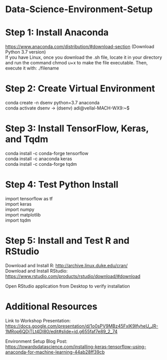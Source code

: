 # Data-Science-Environment-Setup


# Step 1: Install Anaconda
https://www.anaconda.com/distribution/#download-section (Download Python 3.7 version) \
If you have Linux, once you download the .sh file, locate it in your directory and run the command chmod u+x to make the file executable. Then, execute it with: ./filename

# Step 2: Create Virtual Environment
conda create -n dsenv python=3.7 anaconda \
conda activate dsenv → (dsenv) adi@vellal-MACH-WX9:~$ 

# Step 3: Install TensorFlow, Keras, and Tqdm
conda install -c conda-forge tensorflow \
conda install -c anaconda keras  \
conda install -c conda-forge tqdm 

# Step 4: Test Python Install
import tensorflow as tf \
import keras \
import numpy \
import matplotlib \
import tqdm 

# Step 5: Install and Test R and RStudio
Download and Install R: http://archive.linux.duke.edu/cran/ \
Download and Install RStudio: https://www.rstudio.com/products/rstudio/download/#download

Open RStudio application from Desktop to verify installation



# Additional Resources
Link to Workshop Presentation: \
https://docs.google.com/presentation/d/1o0sPV9MBz45FxlK9IfyheU_JR-1MRop6QDjTLt4DI80/edit#slide=id.g655faf7e89_2_74 

Environment Setup Blog Post: \
https://towardsdatascience.com/installing-keras-tensorflow-using-anaconda-for-machine-learning-44ab28ff39cb
